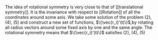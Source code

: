 The idea of rotational symmetry is very close to that of [[translational symmetry]].
It is the invariance with respect to [[Rotation]] of all the coordinates around some axis. We take some solution of the problem (2), (4), (5) and construct a new set of functions, $\{\vec{r_i}'(t)\}$,by rotating all radius vectors around some fixed axis by one and the same angle. The rotational symmetry means that $\{\vec{r_i}'(t)\}$ satisfies (2), (4), (5)